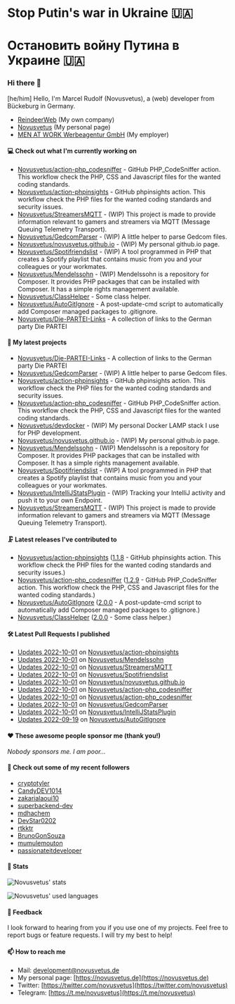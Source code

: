 # Stop Putin's war in Ukraine 🇺🇦
# Остановить войну Путина в Украине 🇺🇦

### Hi there 👋

[he/him]
Hello, I'm Marcel Rudolf (Novusvetus), a (web) developer from Bückeburg in Germany.

* [ReindeerWeb](https://reindeer-web.de) (My own company)
* [Novusvetus](https://novusvetus.de) (My personal page)
* [MEN AT WORK Werbeagentur GmbH](https://www.men-at-work.de/) (My employer)

#### 💻 Check out what I'm currently working on

- [Novusvetus/action-php_codesniffer](https://github.com/Novusvetus/action-php_codesniffer) - GitHub PHP_CodeSniffer action. This workflow check the PHP, CSS and Javascript files for the wanted coding standards.
- [Novusvetus/action-phpinsights](https://github.com/Novusvetus/action-phpinsights) - GitHub phpinsights action. This workflow check the PHP files for the wanted coding standards and security issues.
- [Novusvetus/StreamersMQTT](https://github.com/Novusvetus/StreamersMQTT) - (WIP) This project is made to provide information relevant to gamers and streamers via MQTT (Message Queuing Telemetry Transport).
- [Novusvetus/GedcomParser](https://github.com/Novusvetus/GedcomParser) - (WIP) A little helper to parse Gedcom files.
- [Novusvetus/novusvetus.github.io](https://github.com/Novusvetus/novusvetus.github.io) - (WIP) My personal github.io page.
- [Novusvetus/Spotifriendslist](https://github.com/Novusvetus/Spotifriendslist) - (WIP) A tool programmed in PHP that creates a Spotify playlist that contains music from you and your colleagues or your workmates.
- [Novusvetus/Mendelssohn](https://github.com/Novusvetus/Mendelssohn) - (WIP) Mendelssohn is a repository for Composer. It provides PHP packages that can be installed with Composer. It has a simple rights management available.
- [Novusvetus/ClassHelper](https://github.com/Novusvetus/ClassHelper) - Some class helper.
- [Novusvetus/AutoGitIgnore](https://github.com/Novusvetus/AutoGitIgnore) - A post-update-cmd script to automatically add Composer managed packages to .gitignore.
- [Novusvetus/Die-PARTEI-Links](https://github.com/Novusvetus/Die-PARTEI-Links) - A collection of links to the German party Die PARTEI

#### 🐣 My latest projects

- [Novusvetus/Die-PARTEI-Links](https://github.com/Novusvetus/Die-PARTEI-Links) - A collection of links to the German party Die PARTEI
- [Novusvetus/GedcomParser](https://github.com/Novusvetus/GedcomParser) - (WIP) A little helper to parse Gedcom files.
- [Novusvetus/action-phpinsights](https://github.com/Novusvetus/action-phpinsights) - GitHub phpinsights action. This workflow check the PHP files for the wanted coding standards and security issues.
- [Novusvetus/action-php_codesniffer](https://github.com/Novusvetus/action-php_codesniffer) - GitHub PHP_CodeSniffer action. This workflow check the PHP, CSS and Javascript files for the wanted coding standards.
- [Novusvetus/devdocker](https://github.com/Novusvetus/devdocker) - (WIP) My personal Docker LAMP stack I use for PHP development.
- [Novusvetus/novusvetus.github.io](https://github.com/Novusvetus/novusvetus.github.io) - (WIP) My personal github.io page.
- [Novusvetus/Mendelssohn](https://github.com/Novusvetus/Mendelssohn) - (WIP) Mendelssohn is a repository for Composer. It provides PHP packages that can be installed with Composer. It has a simple rights management available.
- [Novusvetus/Spotifriendslist](https://github.com/Novusvetus/Spotifriendslist) - (WIP) A tool programmed in PHP that creates a Spotify playlist that contains music from you and your colleagues or your workmates.
- [Novusvetus/IntelliJStatsPlugin](https://github.com/Novusvetus/IntelliJStatsPlugin) - (WIP) Tracking your IntelliJ activity and push it to your own Endpoint.
- [Novusvetus/StreamersMQTT](https://github.com/Novusvetus/StreamersMQTT) - (WIP) This project is made to provide information relevant to gamers and streamers via MQTT (Message Queuing Telemetry Transport).

#### 🗜 Latest releases I've contributed to

- [Novusvetus/action-phpinsights](https://github.com/Novusvetus/action-phpinsights) ([1.1.8](https://github.com/Novusvetus/action-phpinsights/releases/tag/1.1.8) - GitHub phpinsights action. This workflow check the PHP files for the wanted coding standards and security issues.)
- [Novusvetus/action-php_codesniffer](https://github.com/Novusvetus/action-php_codesniffer) ([1.2.9](https://github.com/Novusvetus/action-php_codesniffer/releases/tag/1.2.9) - GitHub PHP_CodeSniffer action. This workflow check the PHP, CSS and Javascript files for the wanted coding standards.)
- [Novusvetus/AutoGitIgnore](https://github.com/Novusvetus/AutoGitIgnore) ([2.0.0](https://github.com/Novusvetus/AutoGitIgnore/releases/tag/2.0.0) - A post-update-cmd script to automatically add Composer managed packages to .gitignore.)
- [Novusvetus/ClassHelper](https://github.com/Novusvetus/ClassHelper) ([2.0.0](https://github.com/Novusvetus/ClassHelper/releases/tag/2.0.0) - Some class helper.)

#### 🛠 Latest Pull Requests I published

- [Updates 2022-10-01](https://github.com/Novusvetus/action-phpinsights/pull/308) on [Novusvetus/action-phpinsights](https://github.com/Novusvetus/action-phpinsights)
- [Updates 2022-10-01](https://github.com/Novusvetus/Mendelssohn/pull/7) on [Novusvetus/Mendelssohn](https://github.com/Novusvetus/Mendelssohn)
- [Updates 2022-10-01](https://github.com/Novusvetus/StreamersMQTT/pull/4) on [Novusvetus/StreamersMQTT](https://github.com/Novusvetus/StreamersMQTT)
- [Updates 2022-10-01](https://github.com/Novusvetus/Spotifriendslist/pull/3) on [Novusvetus/Spotifriendslist](https://github.com/Novusvetus/Spotifriendslist)
- [Updates 2022-10-01](https://github.com/Novusvetus/novusvetus.github.io/pull/3) on [Novusvetus/novusvetus.github.io](https://github.com/Novusvetus/novusvetus.github.io)
- [Updates 2022-10-01](https://github.com/Novusvetus/action-php_codesniffer/pull/364) on [Novusvetus/action-php_codesniffer](https://github.com/Novusvetus/action-php_codesniffer)
- [Updates 2022-10-01](https://github.com/Novusvetus/action-php_codesniffer/pull/363) on [Novusvetus/action-php_codesniffer](https://github.com/Novusvetus/action-php_codesniffer)
- [Updates 2022-10-01](https://github.com/Novusvetus/GedcomParser/pull/21) on [Novusvetus/GedcomParser](https://github.com/Novusvetus/GedcomParser)
- [Updates 2022-10-01](https://github.com/Novusvetus/IntelliJStatsPlugin/pull/2) on [Novusvetus/IntelliJStatsPlugin](https://github.com/Novusvetus/IntelliJStatsPlugin)
- [Updates 2022-09-19](https://github.com/Novusvetus/AutoGitIgnore/pull/24) on [Novusvetus/AutoGitIgnore](https://github.com/Novusvetus/AutoGitIgnore)

#### ❤️ These awesome people sponsor me (thank you!)

_Nobody sponsors me. I am poor..._

#### 👯 Check out some of my recent followers

- [cryptotyler](https://github.com/cryptotyler)
- [CandyDEV1014](https://github.com/CandyDEV1014)
- [zakarialaoui10](https://github.com/zakarialaoui10)
- [superbackend-dev](https://github.com/superbackend-dev)
- [mdhachem](https://github.com/mdhachem)
- [DevStar0202](https://github.com/DevStar0202)
- [rtkktr](https://github.com/rtkktr)
- [BrunoGonSouza](https://github.com/BrunoGonSouza)
- [mumulemouton](https://github.com/mumulemouton)
- [passionateitdeveloper](https://github.com/passionateitdeveloper)

#### 🎢 Stats

![Novusvetus' stats](https://github-readme-stats.vercel.app/api?username=novusvetus&show_icons=true&count_private=true)

![Novusvetus' used languages](https://github-readme-stats.vercel.app/api/top-langs?username=novusvetus&layout=compact)

#### 💬 Feedback
I look forward to hearing from you if you use one of my projects. Feel free to report bugs or feature requests.
I will try my best to help!

#### 📫 How to reach me

- Mail: [development@novusvetus.de](mailto:development@novusvetus.de)
- My personal page: [https://novusvetus.de](https://novusvetus.de)
- Twitter: [https://twitter.com/novusvetus](https://twitter.com/novusvetus)
- Telegram: [https://t.me/novusvetus](https://t.me/novusvetus)
